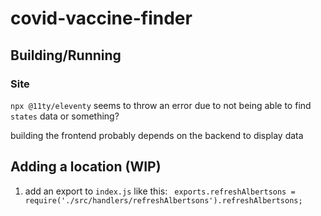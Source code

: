 # covid-vaccine-finder


## Building/Running

### Site
`npx @11ty/eleventy` seems to throw an error due to not being able to find `states` data or something?

building the frontend probably depends on the backend to display data

## Adding a location (WIP)

1. add an export to `index.js` like this: ` exports.refreshAlbertsons = require('./src/handlers/refreshAlbertsons').refreshAlbertsons;`

